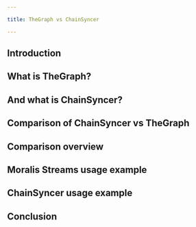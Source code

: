 ```yaml
---

title: TheGraph vs ChainSyncer

---
```


## Introduction


## What is TheGraph?


## And what is ChainSyncer?


## Comparison of ChainSyncer vs TheGraph


## Comparison overview


## Moralis Streams usage example


## ChainSyncer usage example


## Conclusion